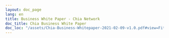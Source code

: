 ```yaml
---
layout: doc_page
lang: en
title: Business White Paper - Chia Network
doc_title: Chia Business White Paper
doc_loc: "/assets/Chia-Business-Whitepaper-2021-02-09-v1.0.pdf#view=FitH"
---
```


